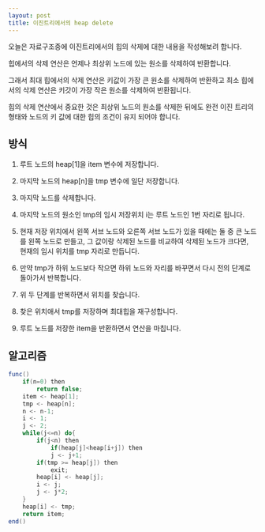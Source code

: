 ```yaml
---
layout: post
title: 이진트리에서의 heap delete
---
```


오늘은 자료구조중에 이진트리에서의 힙의 삭제에 대한 내용을 작성해보려 합니다.

힙에서의 삭제 연산은 언제나 최상위 노드에 있는 원소를 삭제하여 반환합니다.

그래서 최대 힙에서의 삭제 연산은 키값이 가장 큰 원소를 삭제하여 반환하고 최소 힙에서의 삭제 연산은 키갓이 가장 작은 원소를 삭제하여 반환됩니다.

힙의 삭제 연산에서 중요한 것은 최상위 노드의 원소를 삭제한 뒤에도 완전 이진 트리의 형태와 노드의 키 값에 대한 힙의 조건이 유지 되어야 합니다.

## 방식

1. 루트 노드의 heap[1]을 item 변수에 저장합니다.

1. 마지막 노드의 heap[n]을 tmp 변수에 일단 저장합니다.

1. 마지막 노드를 삭제합니다.

1. 마지막 노드의 원소인 tmp의 임시 저장위치 i는 루트 노드인 1번 자리로 됩니다.

1. 현재 저장 위치에서 왼쪽 서브 노드와 오른쪽 서브 노드가 있을 때에는 둘 중 큰 노드를 왼쪽 노드로 만들고, 그 값이랑 삭제된 노드를 비교하여 삭제된 노드가 크다면, 현재의 임시 위치를 tmp 자리로 만듭니다.

1. 만약 tmp가 하위 노드보다 작으면 하위 노드와 자리를 바꾸면서 다시 전의 단계로 돌아가서 반복합니다.

1. 위 두 단계를 반복하면서 위치를 찾습니다.

1. 찾은 위치애서 tmp를 저장하며 최대힙을 재구성합니다.

1. 루트 노드를 저장한 item을 반환하면서 연산을 마칩니다.

## 알고리즘 

```java
func()
    if(n=0) then 
        return false;
    item <- heap[1];
    tmp <- heap[n];
    n <- n-1;
    i <- 1;
    j <- 2;
    while(j<=n) do{
        if(j<n) then
            if(heap[j]<heap[i+j]) then 
            j <- j+1;
        if(tmp >= heap[j]) then 
            exit;
        heap[i] <- heap[j];
        i <- j;
        j <- j*2;
    }
    heap[i] <- tmp;
    return item;
end()
```
